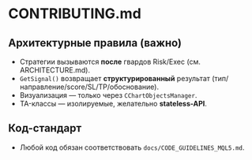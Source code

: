 ﻿# CONTRIBUTING.md

## Архитектурные правила (важно)
- Стратегии вызываются **после** гвардов Risk/Exec (см. ARCHITECTURE.md).
- `GetSignal()` возвращает **структурированный** результат (тип/направление/score/SL/TP/обоснование).
- Визуализация — только через `CChartObjectsManager`.
- TA-классы — изолируемые, желательно **stateless-API**.

## Код-стандарт
- Любой код обязан соответствовать `docs/CODE_GUIDELINES_MQL5.md`.
